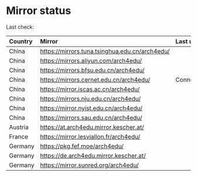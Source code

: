 <script src="./time.js"></script>
# Mirror status
Last check: <script type="text/javascript">localize(1726338424.4048312);</script>

|Country|Mirror|Last update|
|:------|:-----|:----------|
|China|https://mirrors.tuna.tsinghua.edu.cn/arch4edu/|<script type="text/javascript">localize(1726296141);</script>|
|China|https://mirrors.aliyun.com/arch4edu/|<script type="text/javascript">localize(1726296141);</script>|
|China|https://mirrors.bfsu.edu.cn/arch4edu/|<script type="text/javascript">localize(1726296141);</script>|
|China|https://mirrors.cernet.edu.cn/arch4edu/|ConnectionError|
|China|https://mirror.iscas.ac.cn/arch4edu/|<script type="text/javascript">localize(1726296141);</script>|
|China|https://mirrors.nju.edu.cn/arch4edu/|<script type="text/javascript">localize(1726296141);</script>|
|China|https://mirror.nyist.edu.cn/arch4edu/|<script type="text/javascript">localize(1726296141);</script>|
|China|https://mirrors.sau.edu.cn/arch4edu/|<script type="text/javascript">localize(1726296141);</script>|
|Austria|https://at.arch4edu.mirror.kescher.at/|<script type="text/javascript">localize(1726296141);</script>|
|France|https://mirror.lesviallon.fr/arch4edu/|<script type="text/javascript">localize(1726296141);</script>|
|Germany|https://pkg.fef.moe/arch4edu/|<script type="text/javascript">localize(1726296141);</script>|
|Germany|https://de.arch4edu.mirror.kescher.at/|<script type="text/javascript">localize(1726296141);</script>|
|Germany|https://mirror.sunred.org/arch4edu/|<script type="text/javascript">localize(1726296141);</script>|

<script src="./tablefilter/tablefilter.js"></script>
<script src="./table.js"></script>